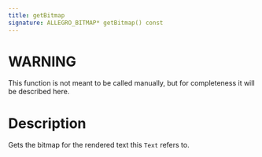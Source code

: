```yaml
---
title: getBitmap
signature: ALLEGRO_BITMAP* getBitmap() const
---
```


# WARNING
This function is not meant to be called manually, but for completeness it will be described here.

# Description
Gets the bitmap for the rendered text this `Text` refers to.
